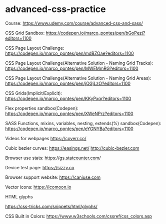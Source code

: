 # advanced-css-practice

Course: https://www.udemy.com/course/advanced-css-and-sass/

CSS Grid Sandbox: https://codepen.io/marco_pontes/pen/bGoPezj?editors=1100

CSS Page Layout Challenge: https://codepen.io/marco_pontes/pen/mdBZOae?editors=1100

CSS Page Layout Challenge(Alternative Solution - Naming Grid Tracks): https://codepen.io/marco_pontes/pen/MWEMmRG?editors=1100

CSS Page Layout Challenge(Alternative Solution - Naming Grid Areas): https://codepen.io/marco_pontes/pen/jOGjLzO?editors=1100

CSS Grids(Implicit/Explicit): https://codepen.io/marco_pontes/pen/KKyPxqr?editors=1100

Flex properties sandbox(Codepen):
https://codepen.io/marco_pontes/pen/XWeNPrz?editors=1100

SASS Functions, mixins, variables, nesting, extends(%) sandbox(Codepen):
https://codepen.io/marco_pontes/pen/eYGNYBa?editors=1100


Videos for webpages
https://coverr.co/

Cubic bezier curves: https://easings.net/
http://cubic-bezier.com

Browser use stats: https://gs.statcounter.com/

Device test page: https://sizzy.co

Browser support website: https://caniuse.com

Vector icons: https://icomoon.io

HTML glyphs

https://css-tricks.com/snippets/html/glyphs/


CSS Built in Colors: https://www.w3schools.com/cssref/css_colors.asp